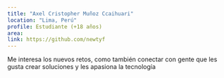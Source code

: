 ```yaml
---
title: "Axel Cristopher Muñoz Ccaihuari"
location: "Lima, Perú"
profile: Estudiante (+18 años)
area: 
link: https://github.com/newtyf
---
```


Me interesa los nuevos retos, como también conectar con gente que les gusta crear soluciones y les apasiona la tecnología